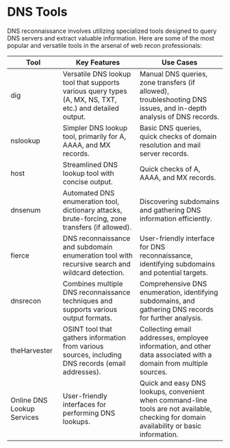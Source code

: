# DNS Tools

DNS reconnaissance involves utilizing specialized tools designed to query DNS servers and extract valuable information. Here are some of the most popular and versatile tools in the arsenal of web recon professionals:

| Tool | Key Features | Use Cases |
|------|---------------|-----------|
| dig | Versatile DNS lookup tool that supports various query types (A, MX, NS, TXT, etc.) and detailed output. | Manual DNS queries, zone transfers (if allowed), troubleshooting DNS issues, and in-depth analysis of DNS records. |
| nslookup | Simpler DNS lookup tool, primarily for A, AAAA, and MX records. | Basic DNS queries, quick checks of domain resolution and mail server records. |
| host | Streamlined DNS lookup tool with concise output. | Quick checks of A, AAAA, and MX records. |
| dnsenum | Automated DNS enumeration tool, dictionary attacks, brute-forcing, zone transfers (if allowed). | Discovering subdomains and gathering DNS information efficiently. |
| fierce | DNS reconnaissance and subdomain enumeration tool with recursive search and wildcard detection. | User-friendly interface for DNS reconnaissance, identifying subdomains and potential targets. |
| dnsrecon | Combines multiple DNS reconnaissance techniques and supports various output formats. | Comprehensive DNS enumeration, identifying subdomains, and gathering DNS records for further analysis. |
| theHarvester | OSINT tool that gathers information from various sources, including DNS records (email addresses). | Collecting email addresses, employee information, and other data associated with a domain from multiple sources. |
| Online DNS Lookup Services | User-friendly interfaces for performing DNS lookups. | Quick and easy DNS lookups, convenient when command-line tools are not available, checking for domain availability or basic information. |
